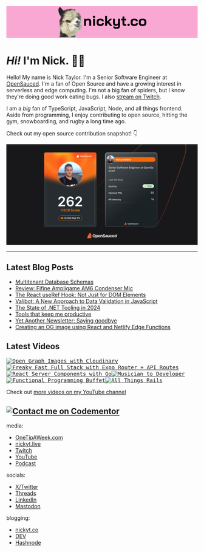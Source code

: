 <kbd><a href="https://www.nickyt.co" title="My website"><img src="github-banner.png" alt="An alpaca grinning with the words livecoding.ca beside them" /></a></kbd>

# <em>Hi!</em> I'm Nick. 👋🏻

Hello! My name is Nick Taylor. I'm a Senior Software Engineer at [OpenSauced](https://opensauced.pizza). I'm a fan of Open Source and have a growing interest in serverless and edge computing. I'm not a big fan of spiders, but I know they're doing good work eating bugs. I also [stream on Twitch](https://nickyt.live).

I am a <em>big</em> fan of TypeScript, JavaScript, Node, and all things frontend. Aside from programming, I enjoy contributing to open source, hitting the gym, snowboarding, and rugby a long time ago.

Check out my open source contribution snapshot! 👇

[![My OpenSauced Dev Card](./dev-card.png)](https://oss.fyi/nickytonline)

---

## Latest Blog Posts

<!-- BLOG-POST-LIST:START -->
- [Multitenant Database Schemas](https://www.nickyt.co/blog/multitenant-database-schemas-4ofc/)
- [Review: Fifine Ampligame AM6 Condenser Mic](https://www.nickyt.co/blog/review-fifine-ampligame-am6-condenser-mic-714/)
- [The React useRef Hook: Not Just for DOM Elements](https://www.nickyt.co/blog/the-react-useref-hook-not-just-for-html-elements-3cf3/)
- [Valibot: A New Approach to Data Validation in JavaScript](https://www.nickyt.co/blog/valibot-a-new-approach-to-data-validation-in-javascript-1mgb/)
- [The State of .NET Tooling in 2024](https://www.nickyt.co/blog/the-state-of-net-tooling-2024-169g/)
- [Tools that keep me productive](https://www.nickyt.co/blog/tools-that-keep-me-productive-1no5/)
- [Yet Another Newsletter: Saying goodbye](https://www.nickyt.co/blog/yet-another-newsletter-saying-goodbye-d99/)
- [Creating an OG image using React and Netlify Edge Functions](https://www.nickyt.co/blog/creating-an-og-image-using-react-and-netlify-edge-functions-563a/)
<!-- BLOG-POST-LIST:END -->

## Latest Videos

<!-- VIDEO-LIST:START --><aside><kbd><a href="https://www.youtube.com/watch?v=JOqRNauMaGs" title="Open Graph Images with Cloudinary"><img src="https://img.youtube.com/vi/JOqRNauMaGs/maxresdefault.jpg" alt="Open Graph Images with Cloudinary" width="360" height="202" /></a></kbd><kbd><a href="https://www.youtube.com/watch?v=9GA2gbTa--o" title="Freaky Fast Full Stack with Expo Router + API Routes"><img src="https://img.youtube.com/vi/9GA2gbTa--o/maxresdefault.jpg" alt="Freaky Fast Full Stack with Expo Router + API Routes" width="360" height="202" /></a></kbd><kbd><a href="https://www.youtube.com/watch?v=86gJAksa9Qg" title="React Server Components with Go"><img src="https://img.youtube.com/vi/86gJAksa9Qg/maxresdefault.jpg" alt="React Server Components with Go" width="360" height="202" /></a></kbd><kbd><a href="https://www.youtube.com/watch?v=6TQ-uT3fC8Q" title="Musician to Developer"><img src="https://img.youtube.com/vi/6TQ-uT3fC8Q/maxresdefault.jpg" alt="Musician to Developer" width="360" height="202" /></a></kbd><kbd><a href="https://www.youtube.com/watch?v=kZfGCPOc2LA" title="Functional Programming Buffet"><img src="https://img.youtube.com/vi/kZfGCPOc2LA/maxresdefault.jpg" alt="Functional Programming Buffet" width="360" height="202" /></a></kbd><kbd><a href="https://www.youtube.com/watch?v=edHMgP28WL0" title="All Things Rails"><img src="https://img.youtube.com/vi/edHMgP28WL0/maxresdefault.jpg" alt="All Things Rails" width="360" height="202" /></a></kbd></aside><!-- VIDEO-LIST:END -->

Check out [more videos on my YouTube channel](https://www.youtube.com/channel/UCBLlEq0co24VFJIMEHNcPOQ)

## [![Contact me on Codementor](https://www.codementor.io/m-badges/nickytonline/im-a-cm-b.svg)](https://www.codementor.io/@nickytonline?refer=badge)

media:

- [OneTipAWeek.com](https://onetipaweek.com)
- [nickyt.live](https://nickyt.live)
- [Twitch](https://twitch.tv/nickytonline)
- [YouTube](https://nickyt.tube)
- [Podcast](https://pod.iamdeveloper.com)

socials:

- [X/Twitter](https://twitter.com/nickytonline)
- [Threads](https://www.threads.net/@nickytonline)
- [LinkedIn](https://www.linkedin.com/in/nickytonline)
- [Mastodon](https://toot.cafe/@nickytonline)

blogging:

- [nickyt.co](https://www.nickyt.co)
- [DEV](https://dev.to/nickytonline)
- [Hashnode](https://nickytonline.hashnode.dev)
